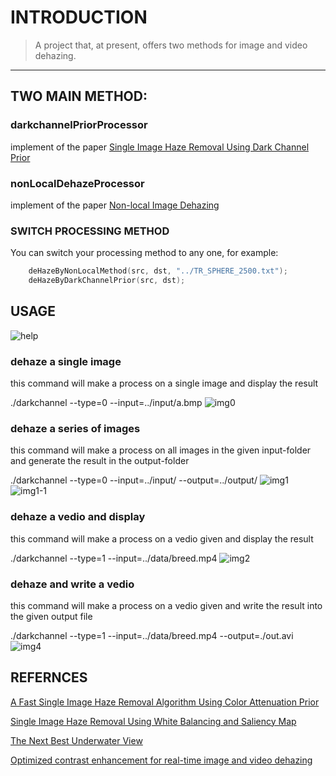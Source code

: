 # INTRODUCTION
> A project that, at present, offers two methods for image and video dehazing.
---
## TWO MAIN METHOD:
### darkchannelPriorProcessor
implement of the paper [Single Image Haze Removal Using Dark Channel Prior](https://www.ncbi.nlm.nih.gov/pubmed/20820075)

### nonLocalDehazeProcessor
implement of the paper [Non-local Image Dehazing](http://ieeexplore.ieee.org/document/7780554/?arnumber=7780554)

### SWITCH PROCESSING METHOD
You can switch your processing method to any one, for example:
```C++
	deHazeByNonLocalMethod(src, dst, "../TR_SPHERE_2500.txt");
	deHazeByDarkChannelPrior(src, dst);
```

## USAGE
![help](./img/help.png)
### dehaze a single image
this command will make a process on a single image and display the result

./darkchannel --type=0 --input=../input/a.bmp 
![img0](./img/img0.png)

### dehaze a series of images
this command will make a process on all images in the given input-folder 
and generate the result in the output-folder

./darkchannel --type=0 --input=../input/ --output=../output/
![img1](./img/img1.png)
![img1-1](./img/img1-1.png)

### dehaze a vedio and display
this command will make a process on a vedio given and display the result

./darkchannel --type=1 --input=../data/breed.mp4
![img2](./img/img2.png)

### dehaze and write a vedio
this command will make a process on a vedio given and write the result
into the given output file

./darkchannel --type=1 --input=../data/breed.mp4 --output=./out.avi
![img4](./img/img4.png)


## REFERNCES
[A Fast Single Image Haze Removal Algorithm Using Color Attenuation Prior](http://ieeexplore.ieee.org/abstract/document/7128396/)

[Single Image Haze Removal Using White Balancing and Saliency Map](http://www.sciencedirect.com/science/article/pii/S1877050915000435)

[The Next Best Underwater View](http://ieeexplore.ieee.org/document/7780778/)

[Optimized contrast enhancement for real-time image and video dehazing](http://www.sciencedirect.com/science/article/pii/S1047320313000242)
